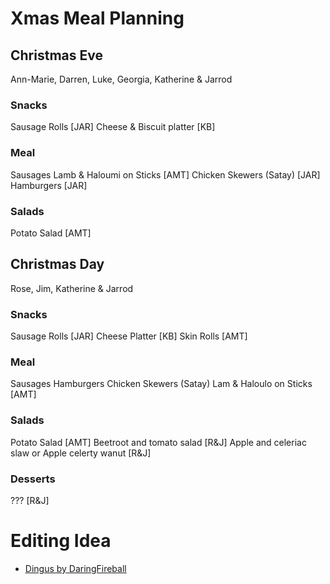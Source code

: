 # Xmas Meal Planning
## Christmas Eve
Ann-Marie, Darren, Luke, Georgia, Katherine & Jarrod

### Snacks
Sausage Rolls [JAR]
Cheese & Biscuit platter [KB]

### Meal
Sausages
Lamb & Haloumi on Sticks [AMT]
Chicken Skewers (Satay) [JAR]
Hamburgers [JAR]

### Salads
Potato Salad [AMT]


## Christmas Day
Rose, Jim, Katherine & Jarrod

### Snacks
Sausage Rolls [JAR]
Cheese Platter [KB]
Skin Rolls [AMT]

### Meal
Sausages
Hamburgers
Chicken Skewers (Satay)
Lam & Haloulo on Sticks [AMT]

### Salads
Potato Salad [AMT]
Beetroot and tomato salad [R&J]
Apple and celeriac slaw or Apple celerty wanut [R&J]

### Desserts 
??? [R&J]

# Editing Idea
* [Dingus by DaringFireball](https://daringfireball.net/projects/markdown/dingus)

